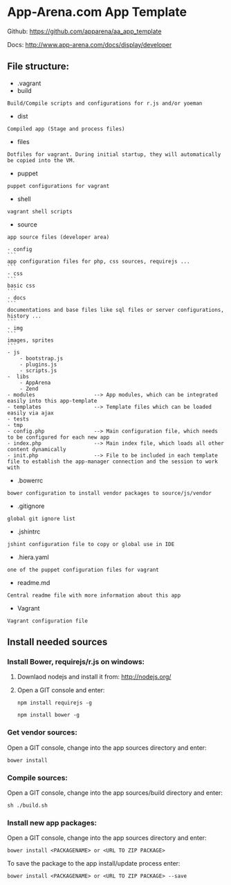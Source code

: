 
# App-Arena.com App Template

Github: https://github.com/apparena/aa_app_template

Docs:   http://www.app-arena.com/docs/display/developer

## File structure:

- .vagrant
- build
```
Build/Compile scripts and configurations for r.js and/or yoeman
```
- dist
```
Compiled app (Stage and process files)
```
- files
```
Dotfiles for vagrant. During initial startup, they will automatically be copied into the VM.
```
- puppet
```
puppet configurations for vagrant
```
- shell
```
vagrant shell scripts
```
- source
```
app source files (developer area)
```
    - config
    ```
    app configuration files for php, css sources, requirejs ...
    ```
    - css
    ```
    basic css
    ```
    - docs
    ```
    documentations and base files like sql files or server configurations, history ...
    ```
    - img
    ```
    images, sprites
    ```
    - js
        - bootstrap.js
        - plugins.js
        - scripts.js
    -  libs
        - AppArena
        - Zend
    - modules					--> App modules, which can be integrated easily into this app-template
    - templates					--> Template files which can be loaded easily via ajax
    - tests
    - tmp
    - config.php				--> Main configuration file, which needs to be configured for each new app
    - index.php					--> Main index file, which loads all other content dynamically
    - init.php					--> File to be included in each template file to establish the app-manager connection and the session to work with
- .bowerrc
```
bower configuration to install vendor packages to source/js/vendor
```
- .gitignore
```
global git ignore list
```
- .jshintrc
```
jshint configuration file to copy or global use in IDE
```
- .hiera.yaml
```
one of the puppet configuration files for vagrant
```
- readme.md
```
Central readme file with more information about this app
```
- Vagrant
```
Vagrant configuration file
```

## Install needed sources

### Install Bower, requirejs/r.js on windows:
1. Downlaod nodejs and install it from: http://nodejs.org/
2. Open a GIT console and enter:

    ```
    npm install requirejs -g
    ```

    ```
    npm install bower -g
    ```

### Get vendor sources:
Open a GIT console, change into the app sources directory and enter:
```
bower install
```

### Compile sources:
Open a GIT console, change into the app sources/build directory and enter:
```
sh ./build.sh
```

### Install new app packages:
Open a GIT console, change into the app sources directory and enter:
```
bower install <PACKAGENAME> or <URL TO ZIP PACKAGE>
```

To save the package to the app install/update process enter:
```
bower install <PACKAGENAME> or <URL TO ZIP PACKAGE> --save
```